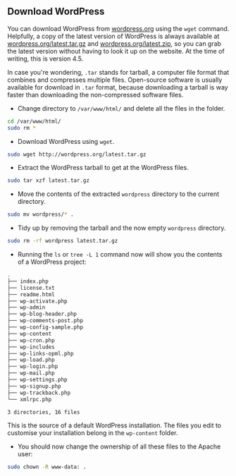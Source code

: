 ## Download WordPress

You can download WordPress from [wordpress.org](http://wordpress.org/) using the `wget` command. Helpfully, a copy of the latest version of WordPress is always available at [wordpress.org/latest.tar.gz](https://wordpress.org/latest.tar.gz) and [wordpress.org/latest.zip](https://wordpress.org/latest.zip), so you can grab the latest version without having to look it up on the website. At the time of writing, this is version 4.5.

In case you're wondering, `.tar` stands for tarball, a computer file format that combines and compresses multiple files. Open-source software is usually available for download in `.tar` format, because downloading a tarball is way faster than downloading the non-compressed software files.

+ Change directory to `/var/www/html/` and delete all the files in the folder.

```bash
cd /var/www/html/
sudo rm *
```

+ Download WordPress using `wget`.

```bash
sudo wget http://wordpress.org/latest.tar.gz
```

+ Extract the WordPress tarball to get at the WordPress files.

```bash
sudo tar xzf latest.tar.gz
```

+ Move the contents of the extracted `wordpress` directory to the current directory.

```bash
sudo mv wordpress/* .
```

+ Tidy up by removing the tarball and the now empty `wordpress` directory.

```bash
sudo rm -rf wordpress latest.tar.gz
```

- Running the `ls` or `tree -L 1` command now will show you the contents of a WordPress project:

```bash
.
├── index.php
├── license.txt
├── readme.html
├── wp-activate.php
├── wp-admin
├── wp-blog-header.php
├── wp-comments-post.php
├── wp-config-sample.php
├── wp-content
├── wp-cron.php
├── wp-includes
├── wp-links-opml.php
├── wp-load.php
├── wp-login.php
├── wp-mail.php
├── wp-settings.php
├── wp-signup.php
├── wp-trackback.php
└── xmlrpc.php

3 directories, 16 files
```

This is the source of a default WordPress installation. The files you edit to customise your installation belong in the `wp-content` folder.

+ You should now change the ownership of all these files to the Apache user:

```bash
sudo chown -R www-data: .
```
